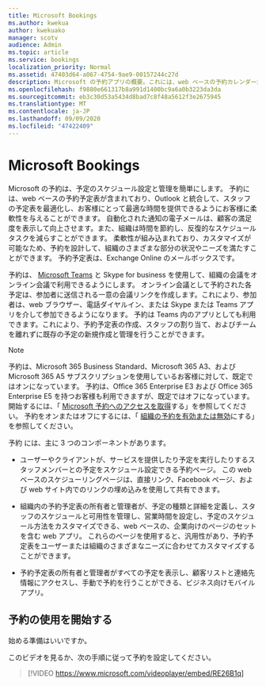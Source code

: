 ```yaml
---
title: Microsoft Bookings
ms.author: kwekua
author: kwekuako
manager: scotv
audience: Admin
ms.topic: article
ms.service: bookings
localization_priority: Normal
ms.assetid: 47403d64-a067-4754-9ae9-00157244c27d
description: Microsoft の予約アプリの概要。これには、web ベースの予約カレンダーが含まれており、従業員の予定表を最適化するために Outlook と統合して、予定を予約するための柔軟性を顧客に提供します。
ms.openlocfilehash: f9880e661317b8a991d1400bc9a6a0b3223da3da
ms.sourcegitcommit: eb3c30d53a5434d8bad7c8f48a5612f3e2675945
ms.translationtype: MT
ms.contentlocale: ja-JP
ms.lasthandoff: 09/09/2020
ms.locfileid: "47422409"
---
```

# <a name="microsoft-bookings"></a>Microsoft Bookings

Microsoft の予約は、予定のスケジュール設定と管理を簡単にします。 予約には、web ベースの予約予定表が含まれており、Outlook と統合して、スタッフの予定表を最適化し、お客様にとって最適な時間を提供できるようにお客様に柔軟性を与えることができます。 自動化された通知の電子メールは、顧客の満足度を表示して向上させます。また、組織は時間を節約し、反復的なスケジュールタスクを減らすことができます。 柔軟性が組み込まれており、カスタマイズが可能なため、予約を設計して、組織のさまざまな部分の状況やニーズを満たすことができます。 予約予定表は、Exchange Online のメールボックスです。

予約は、 [Microsoft Teams](https://support.microsoft.com/office/overview-of-the-bookings-app-in-teams-7b8569e1-0c8a-444e-b712-d9968b05110b) と Skype for business を使用して、組織の会議をオンライン会議で利用できるようにします。 オンライン会議として予約された各予定は、参加者に送信される一意の会議リンクを作成します。これにより、参加者は、web ブラウザー、電話ダイヤルイン、または Skype または Teams アプリを介して参加できるようになります。 予約は Teams 内のアプリとしても利用できます。これにより、予約予定表の作成、スタッフの割り当て、およびチームを離れずに既存の予定の新規作成と管理を行うことができます。

> [!NOTE]
> 予約は、Microsoft 365 Business Standard、Microsoft 365 A3、および Microsoft 365 A5 サブスクリプションを使用しているお客様に対して、既定ではオンになっています。 予約は、Office 365 Enterprise E3 および Office 365 Enterprise E5 を持つお客様も利用できますが、既定ではオフになっています。 開始するには、「 [Microsoft 予約へのアクセスを取得](get-access.md)する」を参照してください。 予約をオンまたはオフにするには、「 [組織の予約を有効または無効](turn-bookings-on-or-off.md)にする」を参照してください。

予約 には、主に 3 つのコンポーネントがあります。

- ユーザーやクライアントが、サービスを提供したり予定を実行したりするスタッフメンバーとの予定をスケジュール設定できる予約ページ。 この web ベースのスケジューリングページは、直接リンク、Facebook ページ、および web サイト内でのリンクの埋め込みを使用して共有できます。

- 組織内の予約予定表の所有者と管理者が、予定の種類と詳細を定義し、スタッフのスケジュールと可用性を管理し、営業時間を設定し、予定のスケジュール方法をカスタマイズできる、web ベースの、企業向けのページのセットを含む web アプリ。 これらのページを使用すると、汎用性があり、予約予定表をユーザーまたは組織のさまざまなニーズに合わせてカスタマイズすることができます。

- 予約予定表の所有者と管理者がすべての予定を表示し、顧客リストと連絡先情報にアクセスし、手動で予約を行うことができる、ビジネス向けモバイルアプリ。

## <a name="get-started-using-bookings"></a>予約の使用を開始する

始める準備はいいですか。

このビデオを見るか、次の手順に従って予約を設定してください。

> [!VIDEO https://www.microsoft.com/videoplayer/embed/RE26B1q]
